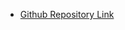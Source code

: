 - [Github Repository Link](https://github.com/GoogleChrome/chrome-extensions-samples/tree/main/functional-samples/tutorial.hello-world)
